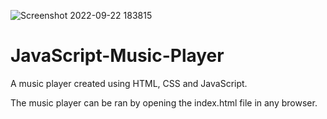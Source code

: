 ![Screenshot 2022-09-22 183815](https://user-images.githubusercontent.com/72160157/191852566-49ad6f07-6e8d-4c15-b8ee-e9af66f22515.jpg)

# JavaScript-Music-Player

A music player created using HTML, CSS and JavaScript.

The music player can be ran by opening the index.html file in any browser.

